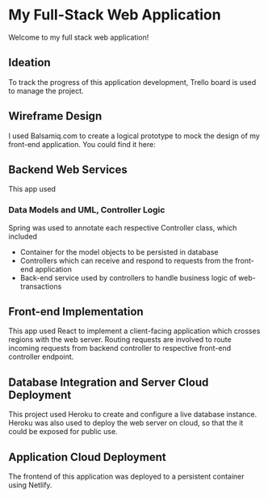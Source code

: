 # My Full-Stack Web Application
Welcome to my full stack web application! 

## Ideation
To track the progress of this application development, Trello board is used to manage the project. 

## Wireframe Design
I used Balsamiq.com to create a logical prototype to mock the design of my front-end application. You could find it here: 

## Backend Web Services
This app used 
### Data Models and UML, Controller Logic
Spring was used to annotate each respective Controller class, which included 
- Container for the model objects to be persisted in database
- Controllers which can receive and respond to requests from the front-end application
- Back-end service used by controllers to handle business logic of web-transactions

## Front-end Implementation
This app used React to implement a client-facing application which crosses regions with the web server. Routing requests are involved to route incoming requests from backend controller to respective front-end controller endpoint.

## Database Integration and Server Cloud Deployment
This project used Heroku to create and configure a live database instance. Heroku was also used to deploy the web server on cloud, so that the it could be exposed for public use. 

## Application Cloud Deployment
The frontend of this application was deployed to a persistent container using Netlify.
